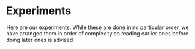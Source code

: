 Experiments
=======================

Here are our experiments. While these are done in no particular order, we have arranged them in order of complexity so reading earlier ones before doing later ones is advised
